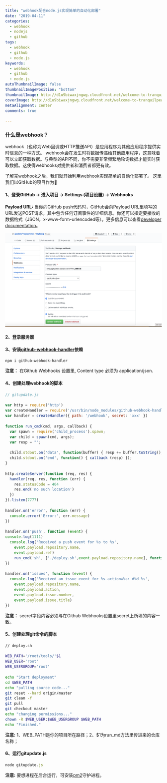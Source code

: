 ```yaml
---
title: "webhook配合node.js实现简单的自动化部署"
date: "2019-04-11"
categories:
  - webhook
  - nodejs
  - github
tags:
  - webhook
  - github
  - node.js
keywords:
  - webhook
  - github
  - node.js
autoThumbnailImage: false
thumbnailImagePosition: "bottom"
thumbnailImage: http://d1u9biwaxjngwg.cloudfront.net/welcome-to-tranquilpeak/city-750.jpg
coverImage: http://d1u9biwaxjngwg.cloudfront.net/welcome-to-tranquilpeak/city.jpg
metaAlignment: center
comments: true

---
```


### 什么是webhook？
  webhook（也称为Web回调或HTTP推送API）是应用程序为其他应用程序提供实时信息的一种方式。 webhook会在发生时将数据传递给其他应用程序，这意味着可以立即获取数据。与典型的API不同，你不需要非常频繁地轮询数据才能实时获取数据。这使得webhooks对提供者和消费者都更有效。 

   <!-- more -->

了解完webhook之后，我们就开始利用webhook实现简单的自动化部署了。
这里我们以GitHub的项目作为🌰

#### 1、登录GitHub -> 进入项目 -> Settings (项目设置) -> Webhooks

**Payload URL:**
  当你向GitHub push代码时，GitHub会向Payload URL里填写的URL发送POST请求，其中包含任何订阅事件的详细信息。你还可以指定要接收的数据格式（JSON，x-www-form-urlencoded等）。更多信息可以查看[developer documentation](https://developer.github.com/webhooks/)。
  
![github webhook settings](/assets/images/webhook-1.png)

#### 2、登录服务器
#### 3、安装[github-webhook-handler](https://www.npmjs.com/package/github-webhook-handler)依赖 

```
npm i github-webhook-handler
```
**注意：** 在Github Webhooks 设置里, Content type 必须为 application/json.

#### 4、创建处理webhook的脚本

``` javascript
// gitupdate.js

var http = require('http')
var createHandler = require('/usr/bin/node_modules/github-webhook-handler')
var handler = createHandler({ path: '/webhook', secret: 'xxx' })

function run_cmd(cmd, args, callback) {
  var spawn = require('child_process').spawn;
  var child = spawn(cmd, args);
  var resp = "";

  child.stdout.on('data', function(buffer) { resp += buffer.toString(); });
  child.stdout.on('end', function() { callback (resp) });
}

http.createServer(function (req, res) {
  handler(req, res, function (err) {
    res.statusCode = 404
    res.end('no such location')
  })
}).listen(7777)

handler.on('error', function (err) {
  console.error('Error:', err.message)
})

handler.on('push', function (event) {
console.log(1111)
  console.log('Received a push event for %s to %s',
    event.payload.repository.name,
    event.payload.ref)
    run_cmd('sh', ['./deploy.sh',event.payload.repository.name], function(text){ console.log(text) });
})

handler.on('issues', function (event) {
  console.log('Received an issue event for %s action=%s: #%d %s',
    event.payload.repository.name,
    event.payload.action,
    event.payload.issue.number,
    event.payload.issue.title)
})

```

**注意：** secret字段内容必须与在Github Webhooks设置里secret上所填的内容一致。

#### 5、创建处理git命令的脚本

```bash
// deploy.sh

WEB_PATH='/root/tools/'$1
WEB_USER='root'
WEB_USERGROUP='root'

echo "Start deployment"
cd $WEB_PATH
echo "pulling source code..."
git reset --hard origin/master
git clean -f
git pull
git checkout master
echo "changing permissions..."
chown -R $WEB_USER:$WEB_USERGROUP $WEB_PATH
echo "Finished."
```

**注意:** 1、WEB_PATH是你的项目所在路径；2、$1为run_md方法里传进来的仓库名称；


#### 6、运行gitupdate.js
```javascript
node gitupdate.js
```
**注意:** 要想进程在后台运行，可安装[pm2](https://www.npmjs.com/package/pm2)守护进程。




